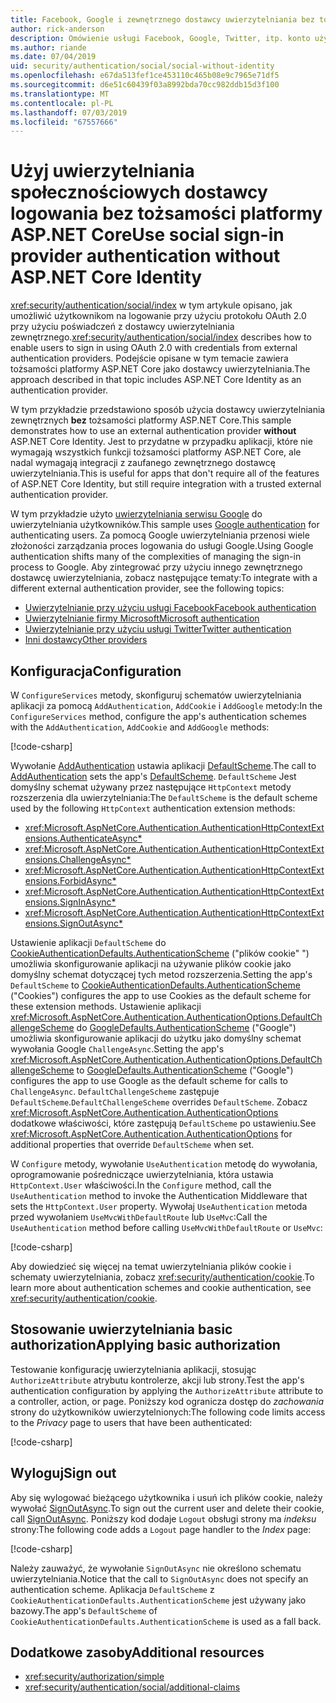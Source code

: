 ```yaml
---
title: Facebook, Google i zewnętrznego dostawcy uwierzytelniania bez tożsamości platformy ASP.NET Core
author: rick-anderson
description: Omówienie usługi Facebook, Google, Twitter, itp. konto użytkownika uwierzytelniania bez tożsamości platformy ASP.NET Core.
ms.author: riande
ms.date: 07/04/2019
uid: security/authentication/social/social-without-identity
ms.openlocfilehash: e67da513fef1ce453110c465b08e9c7965e71df5
ms.sourcegitcommit: d6e51c60439f03a8992bda70cc982ddb15d3f100
ms.translationtype: MT
ms.contentlocale: pl-PL
ms.lasthandoff: 07/03/2019
ms.locfileid: "67557666"
---
```

# <a name="use-social-sign-in-provider-authentication-without-aspnet-core-identity"></a><span data-ttu-id="7bc06-103">Użyj uwierzytelniania społecznościowych dostawcy logowania bez tożsamości platformy ASP.NET Core</span><span class="sxs-lookup"><span data-stu-id="7bc06-103">Use social sign-in provider authentication without ASP.NET Core Identity</span></span>

<span data-ttu-id="7bc06-104"><xref:security/authentication/social/index> w tym artykule opisano, jak umożliwić użytkownikom na logowanie przy użyciu protokołu OAuth 2.0 przy użyciu poświadczeń z dostawcy uwierzytelniania zewnętrznego.</span><span class="sxs-lookup"><span data-stu-id="7bc06-104"><xref:security/authentication/social/index> describes how to enable users to sign in using OAuth 2.0 with credentials from external authentication providers.</span></span> <span data-ttu-id="7bc06-105">Podejście opisane w tym temacie zawiera tożsamości platformy ASP.NET Core jako dostawcy uwierzytelniania.</span><span class="sxs-lookup"><span data-stu-id="7bc06-105">The approach described in that topic includes ASP.NET Core Identity as an authentication provider.</span></span>

<span data-ttu-id="7bc06-106">W tym przykładzie przedstawiono sposób użycia dostawcy uwierzytelniania zewnętrznych **bez** tożsamości platformy ASP.NET Core.</span><span class="sxs-lookup"><span data-stu-id="7bc06-106">This sample demonstrates how to use an external authentication provider **without** ASP.NET Core Identity.</span></span> <span data-ttu-id="7bc06-107">Jest to przydatne w przypadku aplikacji, które nie wymagają wszystkich funkcji tożsamości platformy ASP.NET Core, ale nadal wymagają integracji z zaufanego zewnętrznego dostawcę uwierzytelniania.</span><span class="sxs-lookup"><span data-stu-id="7bc06-107">This is useful for apps that don't require all of the features of ASP.NET Core Identity, but still require integration with a trusted external authentication provider.</span></span>

<span data-ttu-id="7bc06-108">W tym przykładzie użyto [uwierzytelniania serwisu Google](xref:security/authentication/google-logins) do uwierzytelniania użytkowników.</span><span class="sxs-lookup"><span data-stu-id="7bc06-108">This sample uses [Google authentication](xref:security/authentication/google-logins) for authenticating users.</span></span> <span data-ttu-id="7bc06-109">Za pomocą Google uwierzytelniania przenosi wiele złożoności zarządzania proces logowania do usługi Google.</span><span class="sxs-lookup"><span data-stu-id="7bc06-109">Using Google authentication shifts many of the complexities of managing the sign-in process to Google.</span></span> <span data-ttu-id="7bc06-110">Aby zintegrować przy użyciu innego zewnętrznego dostawcę uwierzytelniania, zobacz następujące tematy:</span><span class="sxs-lookup"><span data-stu-id="7bc06-110">To integrate with a different external authentication provider, see the following topics:</span></span>

* [<span data-ttu-id="7bc06-111">Uwierzytelnianie przy użyciu usługi Facebook</span><span class="sxs-lookup"><span data-stu-id="7bc06-111">Facebook authentication</span></span>](xref:security/authentication/facebook-logins)
* [<span data-ttu-id="7bc06-112">Uwierzytelnianie firmy Microsoft</span><span class="sxs-lookup"><span data-stu-id="7bc06-112">Microsoft authentication</span></span>](xref:security/authentication/microsoft-logins)
* [<span data-ttu-id="7bc06-113">Uwierzytelnianie przy użyciu usługi Twitter</span><span class="sxs-lookup"><span data-stu-id="7bc06-113">Twitter authentication</span></span>](xref:security/authentication/twitter-logins)
* [<span data-ttu-id="7bc06-114">Inni dostawcy</span><span class="sxs-lookup"><span data-stu-id="7bc06-114">Other providers</span></span>](xref:security/authentication/otherlogins)

## <a name="configuration"></a><span data-ttu-id="7bc06-115">Konfiguracja</span><span class="sxs-lookup"><span data-stu-id="7bc06-115">Configuration</span></span>

<span data-ttu-id="7bc06-116">W `ConfigureServices` metody, skonfiguruj schematów uwierzytelniania aplikacji za pomocą `AddAuthentication`, `AddCookie` i `AddGoogle` metody:</span><span class="sxs-lookup"><span data-stu-id="7bc06-116">In the `ConfigureServices` method, configure the app's authentication schemes with the `AddAuthentication`, `AddCookie` and `AddGoogle` methods:</span></span>

[!code-csharp[](social-without-identity/sample/Startup.cs?name=snippet1)]

<span data-ttu-id="7bc06-117">Wywołanie [AddAuthentication](/dotnet/api/microsoft.extensions.dependencyinjection.authenticationservicecollectionextensions.addauthentication#Microsoft_Extensions_DependencyInjection_AuthenticationServiceCollectionExtensions_AddAuthentication_Microsoft_Extensions_DependencyInjection_IServiceCollection_System_Action_Microsoft_AspNetCore_Authentication_AuthenticationOptions__) ustawia aplikacji [DefaultScheme](xref:Microsoft.AspNetCore.Authentication.AuthenticationOptions.DefaultScheme).</span><span class="sxs-lookup"><span data-stu-id="7bc06-117">The call to [AddAuthentication](/dotnet/api/microsoft.extensions.dependencyinjection.authenticationservicecollectionextensions.addauthentication#Microsoft_Extensions_DependencyInjection_AuthenticationServiceCollectionExtensions_AddAuthentication_Microsoft_Extensions_DependencyInjection_IServiceCollection_System_Action_Microsoft_AspNetCore_Authentication_AuthenticationOptions__) sets the app's [DefaultScheme](xref:Microsoft.AspNetCore.Authentication.AuthenticationOptions.DefaultScheme).</span></span> <span data-ttu-id="7bc06-118">`DefaultScheme` Jest domyślny schemat używany przez następujące `HttpContext` metody rozszerzenia dla uwierzytelniania:</span><span class="sxs-lookup"><span data-stu-id="7bc06-118">The `DefaultScheme` is the default scheme used by the following `HttpContext` authentication extension methods:</span></span>

* <xref:Microsoft.AspNetCore.Authentication.AuthenticationHttpContextExtensions.AuthenticateAsync*>
* <xref:Microsoft.AspNetCore.Authentication.AuthenticationHttpContextExtensions.ChallengeAsync*>
* <xref:Microsoft.AspNetCore.Authentication.AuthenticationHttpContextExtensions.ForbidAsync*>
* <xref:Microsoft.AspNetCore.Authentication.AuthenticationHttpContextExtensions.SignInAsync*>
* <xref:Microsoft.AspNetCore.Authentication.AuthenticationHttpContextExtensions.SignOutAsync*>

<span data-ttu-id="7bc06-119">Ustawienie aplikacji `DefaultScheme` do [CookieAuthenticationDefaults.AuthenticationScheme](xref:Microsoft.AspNetCore.Authentication.Cookies.CookieAuthenticationDefaults.AuthenticationScheme) ("plików cookie" ") umożliwia skonfigurowanie aplikacji na używanie plików cookie jako domyślny schemat dotyczącej tych metod rozszerzenia.</span><span class="sxs-lookup"><span data-stu-id="7bc06-119">Setting the app's `DefaultScheme` to [CookieAuthenticationDefaults.AuthenticationScheme](xref:Microsoft.AspNetCore.Authentication.Cookies.CookieAuthenticationDefaults.AuthenticationScheme) ("Cookies") configures the app to use Cookies as the default scheme for these extension methods.</span></span> <span data-ttu-id="7bc06-120">Ustawienie aplikacji <xref:Microsoft.AspNetCore.Authentication.AuthenticationOptions.DefaultChallengeScheme> do [GoogleDefaults.AuthenticationScheme](xref:Microsoft.AspNetCore.Authentication.Google.GoogleDefaults.AuthenticationScheme) ("Google") umożliwia skonfigurowanie aplikacji do użytku jako domyślny schemat wywołania Google `ChallengeAsync`.</span><span class="sxs-lookup"><span data-stu-id="7bc06-120">Setting the app's <xref:Microsoft.AspNetCore.Authentication.AuthenticationOptions.DefaultChallengeScheme> to [GoogleDefaults.AuthenticationScheme](xref:Microsoft.AspNetCore.Authentication.Google.GoogleDefaults.AuthenticationScheme) ("Google") configures the app to use Google as the default scheme for calls to `ChallengeAsync`.</span></span> <span data-ttu-id="7bc06-121">`DefaultChallengeScheme` zastępuje `DefaultScheme`.</span><span class="sxs-lookup"><span data-stu-id="7bc06-121">`DefaultChallengeScheme` overrides `DefaultScheme`.</span></span> <span data-ttu-id="7bc06-122">Zobacz <xref:Microsoft.AspNetCore.Authentication.AuthenticationOptions> dodatkowe właściwości, które zastępują `DefaultScheme` po ustawieniu.</span><span class="sxs-lookup"><span data-stu-id="7bc06-122">See <xref:Microsoft.AspNetCore.Authentication.AuthenticationOptions> for additional properties that override `DefaultScheme` when set.</span></span>

<span data-ttu-id="7bc06-123">W `Configure` metody, wywołanie `UseAuthentication` metodę do wywołania, oprogramowanie pośredniczące uwierzytelniania, która ustawia `HttpContext.User` właściwości.</span><span class="sxs-lookup"><span data-stu-id="7bc06-123">In the `Configure` method, call the `UseAuthentication` method to invoke the Authentication Middleware that sets the `HttpContext.User` property.</span></span> <span data-ttu-id="7bc06-124">Wywołaj `UseAuthentication` metoda przed wywołaniem `UseMvcWithDefaultRoute` lub `UseMvc`:</span><span class="sxs-lookup"><span data-stu-id="7bc06-124">Call the `UseAuthentication` method before calling `UseMvcWithDefaultRoute` or `UseMvc`:</span></span>

[!code-csharp[](social-without-identity/sample/Startup.cs?name=snippet2)]

<span data-ttu-id="7bc06-125">Aby dowiedzieć się więcej na temat uwierzytelniania plików cookie i schematy uwierzytelniania, zobacz <xref:security/authentication/cookie>.</span><span class="sxs-lookup"><span data-stu-id="7bc06-125">To learn more about authentication schemes and cookie authentication, see <xref:security/authentication/cookie>.</span></span>

## <a name="applying-basic-authorization"></a><span data-ttu-id="7bc06-126">Stosowanie uwierzytelniania basic authorization</span><span class="sxs-lookup"><span data-stu-id="7bc06-126">Applying basic authorization</span></span>

<span data-ttu-id="7bc06-127">Testowanie konfigurację uwierzytelniania aplikacji, stosując `AuthorizeAttribute` atrybutu kontrolerze, akcji lub strony.</span><span class="sxs-lookup"><span data-stu-id="7bc06-127">Test the app's authentication configuration by applying the `AuthorizeAttribute` attribute to a controller, action, or page.</span></span> <span data-ttu-id="7bc06-128">Poniższy kod ogranicza dostęp do *zachowania* strony do użytkowników uwierzytelnionych:</span><span class="sxs-lookup"><span data-stu-id="7bc06-128">The following code limits access to the *Privacy* page to users that have been authenticated:</span></span>

[!code-csharp[](social-without-identity/sample/Pages/Privacy.cshtml.cs?name=snippet&highlight=1)]

## <a name="sign-out"></a><span data-ttu-id="7bc06-129">Wyloguj</span><span class="sxs-lookup"><span data-stu-id="7bc06-129">Sign out</span></span>

<span data-ttu-id="7bc06-130">Aby się wylogować bieżącego użytkownika i usuń ich plików cookie, należy wywołać [SignOutAsync](/dotnet/api/microsoft.aspnetcore.authentication.authenticationhttpcontextextensions.signoutasync?view=aspnetcore-2.0).</span><span class="sxs-lookup"><span data-stu-id="7bc06-130">To sign out the current user and delete their cookie, call [SignOutAsync](/dotnet/api/microsoft.aspnetcore.authentication.authenticationhttpcontextextensions.signoutasync?view=aspnetcore-2.0).</span></span> <span data-ttu-id="7bc06-131">Poniższy kod dodaje `Logout` obsługi strony ma *indeksu* strony:</span><span class="sxs-lookup"><span data-stu-id="7bc06-131">The following code adds a `Logout` page handler to the *Index* page:</span></span>

[!code-csharp[](social-without-identity/sample/Pages/Index.cshtml.cs?name=snippet&highlight=7-11)]

<span data-ttu-id="7bc06-132">Należy zauważyć, że wywołanie `SignOutAsync` nie określono schematu uwierzytelniania.</span><span class="sxs-lookup"><span data-stu-id="7bc06-132">Notice that the call to `SignOutAsync` does not specify an authentication scheme.</span></span> <span data-ttu-id="7bc06-133">Aplikacja `DefaultScheme` z `CookieAuthenticationDefaults.AuthenticationScheme` jest używany jako bazowy.</span><span class="sxs-lookup"><span data-stu-id="7bc06-133">The app's `DefaultScheme` of `CookieAuthenticationDefaults.AuthenticationScheme` is used as a fall back.</span></span>

## <a name="additional-resources"></a><span data-ttu-id="7bc06-134">Dodatkowe zasoby</span><span class="sxs-lookup"><span data-stu-id="7bc06-134">Additional resources</span></span>

* <xref:security/authorization/simple>
* <xref:security/authentication/social/additional-claims>
